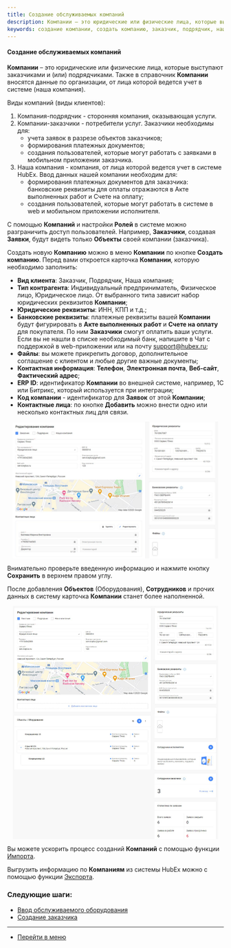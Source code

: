```yaml
---
title: Создание обслуживаемых компаний
description: Компании – это юридические или физические лица, которые выступают заказчиками и (или) подрядчиками. Также в справочник Компании вносятся данные по организации, от лица которой ведется учет в системе (наша компания). Создать новую Компанию можно в меню Компании по кнопке Создать компанию.
keywords: создание компании, создать компанию, заказчик, подрядчик, наша компания, банковские реквизиты, вид клиента, тип контрагента, hubex, хабекс, хубекс, хабикс
---
```


#### Создание обслуживаемых компаний
<html>
<meta charset="utf-8">
</html>

<body>
<p><strong>Компании</strong> – это юридические или физические лица, которые выступают заказчиками и (или) подрядчиками. Также в
    справочник <strong>Компании</strong> вносятся данные по организации, от лица которой ведется учет в системе (наша компания).</p>

<p>Виды компаний (виды клиентов):</p>
<ol>
    <li>Компания-подрядчик - сторонняя компания, оказывающая услуги.</li>
    <li>Компании-заказчики - потребители услуг. Заказчики необходимы для:
        <ul>
            <li>учета заявок в разрезе объектов заказчиков;</li>
            <li>формирования платежных документов;</li>
            <li>создания пользователей, которые могут работать с заявками в мобильном приложении заказчика.</li>
        </ul>
        </li>
    <li>Наша компания - компания, от лица которой ведется учет в системе HubEx. Ввод данных нашей компании необходим
        для:
        <ul>
            <li>формирования платежных документов для заказчика: банковские реквизиты для оплаты отражаются в Акте
                выполненных работ и Счете на оплату;
            </li>
            <li>создания пользователей, которые могут работать в системе в web и мобильном приложении исполнителя.</li>
        </ul>
    </li>
</ol>
<p> С помощью <strong>Компаний</strong> и настройки <strong>Ролей</strong> в системе можно разграничить доступ пользователей. Например, <strong>Заказчики</strong>,
    создавая <strong>Заявки</strong>, будут видеть только <strong>Объекты</strong> своей компании (заказчика).</p>
<p>Создать новую <strong>Компанию</strong> можно в меню <strong>Компании</strong> по кнопке <strong>Создать компанию</strong>. Перед вами
    откроется карточка <strong>Компании</strong>, которую необходимо заполнить:
</p>

<ul>
    <li><strong>Вид клиента</strong>: Заказчик, Подрядчик, Наша компания;</li>
    <li><strong>Тип контрагента</strong>: Индивидуальный предприниматель, Физическое лицо, Юридическое лицо. От
        выбранного типа зависит набор юридических реквизитов <strong>Компании</strong>;
    </li>
    <li><strong>Юридические реквизиты</strong>: ИНН, КПП и т.д.;</li>
    <li><strong>Банковские реквизиты</strong>: платежные реквизиты вашей <strong>Компании</strong> будут фигурировать в
        <strong>Акте выполненных
            работ</strong> и <strong>Счете на оплату</strong> для покупателя. По ним <strong>Заказчики</strong> смогут
        оплатить ваши услуги. Если вы не нашли в списке необходимый банк, напишите в Чат с
        поддержкой в web-приложении или на почту <a href="mailto:support@hubex.ru" target="_blank" rel="noopener">
            support@hubex.ru</a>;
    </li>
    <li><strong>Файлы</strong>: вы можете прикрепить договор, дополнительное соглашение с клиентом и любые другие важные
        документы;
    </li>
    <li><strong>Контактная информация</strong>: <strong> Телефон</strong>, <strong>Электронная почта</strong>, <strong>Веб-сайт</strong>,
        <strong>Фактический адрес</strong>;
    </li>
    <li><strong>ERP ID</strong>: идентификатор <strong>Компании</strong> во внешней системе, например, 1С или Битрикс,
        который используется при интеграции;
    </li>
    <li><strong>Код компании</strong> - идентификатор для <strong>Заявок</strong> от этой <strong>Компании</strong>;
    </li>
    <li><strong>Контактные лица</strong>: по кнопке <strong>Добавить</strong> можно внести одно или несколько контактных
        лиц для связи.
    </li>
</ul>


<div>
    <img style="margin: 0 auto; display: block; max-width: 95%;"
         src="/attachments/images/FAQ/USER/CreatingCompany/CreateCompany.jpg"/>
</div>

<p>Внимательно проверьте введенную информацию и нажмите кнопку <strong>Сохранить</strong> в верхнем правом углу.</p>

<p>После добавления <strong>Объектов</strong> (Оборудования),
    <strong>Сотрудников</strong> и прочих данных в систему карточка <strong>Компании</strong> станет более наполненной.
</p>

<div>
    <img style="margin: 0 auto; display: block; max-width: 95%;"
         src="/attachments/images/FAQ/USER/CreatingCompany/FullCompany.jpg"/>
</div>


<p> Вы можете ускорить процесс созданий <strong>Компаний</strong> с помощью функции <a
        href="https://wiki.hubex.ru/docs/FAQ/RU/user/Import.html#companies">Импорта</a>.</p>
<p> Выгрузить информацию по <strong>Компаниям</strong> из системы HubEx можно с помощью функции <a
        href="https://wiki.hubex.ru/docs/FAQ/RU/user/Export.html#companies">Экспорта</a>.</p>

</body>

### Следующие шаги:
- [Ввод обслуживаемого оборудования](./CreatingObjects.md)
- [Создание заказчика](./CreatingCustomer.md)


___
- [Перейти в меню](http://wiki.hubex.ru)
